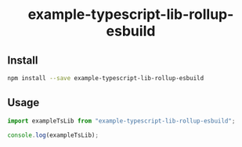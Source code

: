 <h1 align="center">
  example-typescript-lib-rollup-esbuild
</h1>

<p align="center">
</p>

## Install

```bash
npm install --save example-typescript-lib-rollup-esbuild
```

## Usage

```js
import exampleTsLib from "example-typescript-lib-rollup-esbuild";

console.log(exampleTsLib);
```
